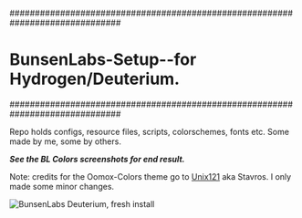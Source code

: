 ##############################################################################
# BunsenLabs-Setup--for Hydrogen/Deuterium.
##############################################################################

Repo holds configs, resource files, scripts, colorschemes, fonts etc. Some made by me, some by others.

***See the BL Colors screenshots for end result.***

Note: credits for the Oomox-Colors theme go to [Unix121](https://github.com/unix121) aka Stavros. I only made some minor changes.

![BunsenLabs Deuterium, fresh install](https://github.com/lgeurts/lgeurts.github.io/blob/master/assets/bunsenlabs-deuterium.jpg)

